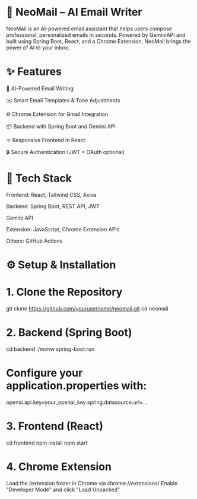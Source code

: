 # 🚀 NeoMail – AI Email Writer

NeoMail is an AI-powered email assistant that helps users compose professional, personalized emails in seconds. Powered by GeminiAPI and built using Spring Boot, React, and a Chrome Extension, NeoMail brings the power of AI to your inbox.

# ✨ Features

🧠 AI-Powered Email Writing

✉️ Smart Email Templates & Tone Adjustments

🌐 Chrome Extension for Gmail Integration

📦 Backend with Spring Boot and Gemini API

⚛️ Responsive Frontend in React

🔒 Secure Authentication (JWT + OAuth optional)

# 🔧 Tech Stack

Frontend: React, Tailwind CSS, Axios

Backend: Spring Boot, REST API, JWT

Gemini API

Extension: JavaScript, Chrome Extension APIs

Others: GitHub Actions

# ⚙️ Setup & Installation

# 1. Clone the Repository
 git clone https://github.com/yourusername/neomail.git
 cd neomail

# 2. Backend (Spring Boot)
cd backend
./mvnw spring-boot:run

# Configure your application.properties with:
openai.api.key=your_openai_key
spring.datasource.url=...

# 3. Frontend (React)
cd frontend
npm install
npm start
# 4. Chrome Extension
Load the /extension folder in Chrome via chrome://extensions/
Enable "Developer Mode" and click "Load Unpacked"
